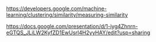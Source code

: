 https://developers.google.com/machine-learning/clustering/similarity/measuring-similarity

https://docs.google.com/presentation/d/1-iyg4Zhnrn-eGTQS_JLiLW2KyfZD1EwUsrI4H2yyHAY/edit?usp=sharing